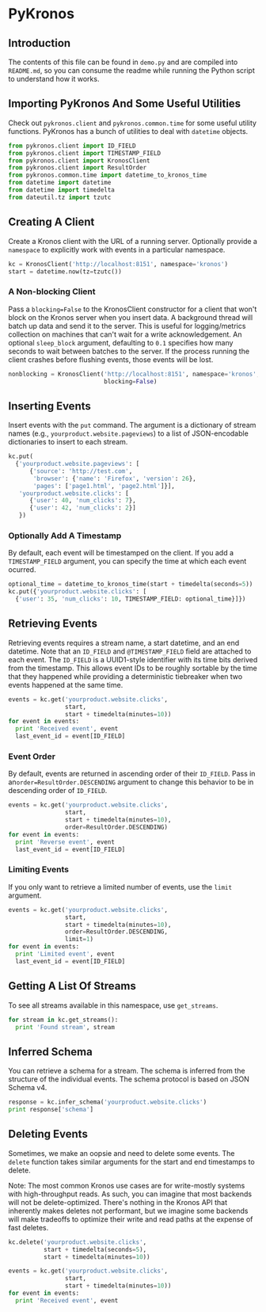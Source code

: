 # PyKronos

## Introduction

The contents of this file can be found in `demo.py` and are compiled
into `README.md`, so you can consume the readme while running the
Python script to understand how it works.

## Importing PyKronos And Some Useful Utilities

Check out `pykronos.client` and `pykronos.common.time` for some useful
utility functions.  PyKronos has a bunch of utilities to deal with
`datetime` objects.
```python
from pykronos.client import ID_FIELD
from pykronos.client import TIMESTAMP_FIELD
from pykronos.client import KronosClient
from pykronos.client import ResultOrder
from pykronos.common.time import datetime_to_kronos_time
from datetime import datetime
from datetime import timedelta
from dateutil.tz import tzutc
```
## Creating A Client

Create a Kronos client with the URL of a running server.  Optionally
provide a `namespace` to explicitly work with events in a particular
namespace.
```python
kc = KronosClient('http://localhost:8151', namespace='kronos')
start = datetime.now(tz=tzutc())
```
### A Non-blocking Client

Pass a `blocking=False` to the KronosClient constructor for a client
that won't block on the Kronos server when you insert data.  A
background thread will batch up data and send it to the server.  This
is useful for logging/metrics collection on machines that can't wait
for a write acknowledgement.  An optional `sleep_block` argument,
defaulting to `0.1` specifies how many seconds to wait between batches
to the server.  If the process running the client crashes before
flushing events, those events will be lost.
```python
nonblocking = KronosClient('http://localhost:8151', namespace='kronos',
                           blocking=False)
```
## Inserting Events

Insert events with the `put` command.  The argument is a dictionary of
stream names (e.g., `yourproduct.website.pageviews`) to a list of
JSON-encodable dictionaries to insert to each stream.
```python
kc.put(
  {'yourproduct.website.pageviews': [
      {'source': 'http://test.com',
       'browser': {'name': 'Firefox', 'version': 26},
       'pages': ['page1.html', 'page2.html']}],
   'yourproduct.website.clicks': [
      {'user': 40, 'num_clicks': 7},
      {'user': 42, 'num_clicks': 2}]
   })
```
### Optionally Add A Timestamp

By default, each event will be timestamped on the client.  If you add
a `TIMESTAMP_FIELD` argument, you can specify the time at which each
event ocurred.
```python
optional_time = datetime_to_kronos_time(start + timedelta(seconds=5))
kc.put({'yourproduct.website.clicks': [
  {'user': 35, 'num_clicks': 10, TIMESTAMP_FIELD: optional_time}]})

```
## Retrieving Events

Retrieving events requires a stream name, a start datetime, and an end
datetime.  Note that an `ID_FIELD` and `@TIMESTAMP_FIELD` field are
attached to each event.  The `ID_FIELD` is a UUID1-style identifier
with its time bits derived from the timestamp.  This allows event IDs
to be roughly sortable by the time that they happened while providing
a deterministic tiebreaker when two events happened at the same time.
```python
events = kc.get('yourproduct.website.clicks',
                start,
                start + timedelta(minutes=10))
for event in events:
  print 'Received event', event
  last_event_id = event[ID_FIELD]
```
### Event Order

By default, events are returned in ascending order of their
`ID_FIELD`.  Pass in an`order=ResultOrder.DESCENDING` argument to
change this behavior to be in descending order of `ID_FIELD`.
```python
events = kc.get('yourproduct.website.clicks',
                start,
                start + timedelta(minutes=10),
                order=ResultOrder.DESCENDING)
for event in events:
  print 'Reverse event', event
  last_event_id = event[ID_FIELD]
```
### Limiting Events

If you only want to retrieve a limited number of events, use the
`limit` argument.
```python
events = kc.get('yourproduct.website.clicks',
                start,
                start + timedelta(minutes=10),
                order=ResultOrder.DESCENDING,
                limit=1)
for event in events:
  print 'Limited event', event
  last_event_id = event[ID_FIELD]
```
## Getting A List Of Streams

To see all streams available in this namespace, use `get_streams`.
```python
for stream in kc.get_streams():
  print 'Found stream', stream
```
## Inferred Schema

You can retrieve a schema for a stream. The schema is inferred from the
structure of the individual events. The schema protocol is based on JSON Schema
v4.
```python
response = kc.infer_schema('yourproduct.website.clicks')
print response['schema']
```
## Deleting Events

Sometimes, we make an oopsie and need to delete some events.  The
`delete` function takes similar arguments for the start and end
timestamps to delete.

Note: The most common Kronos use cases are for write-mostly systems
with high-throughput reads.  As such, you can imagine that most
backends will not be delete-optimized.  There's nothing in the Kronos
API that inherently makes deletes not performant, but we imagine some
backends will make tradeoffs to optimize their write and read paths at
the expense of fast deletes.
```python
kc.delete('yourproduct.website.clicks',
          start + timedelta(seconds=5),
          start + timedelta(minutes=10))

events = kc.get('yourproduct.website.clicks',
                start,
                start + timedelta(minutes=10))
for event in events:
  print 'Received event', event
```
